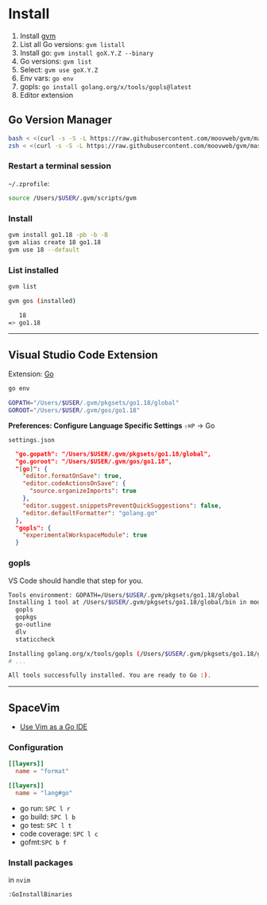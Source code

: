 # Install

1. Install [gvm](https://github.com/moovweb/gvm)
2. List all Go versions: `gvm listall`
3. Install go: `gvm install goX.Y.Z --binary`
4. Go versions: `gvm list`
5. Select: `gvm use goX.Y.Z`
6. Env vars: `go env`
7. gopls: `go install golang.org/x/tools/gopls@latest`
8. Editor extension

## Go Version Manager

```bash
bash < <(curl -s -S -L https://raw.githubusercontent.com/moovweb/gvm/master/binscripts/gvm-installer)
zsh < <(curl -s -S -L https://raw.githubusercontent.com/moovweb/gvm/master/binscripts/gvm-installer)
```

### Restart a terminal session

`~/.zprofile`:

```bash
source /Users/$USER/.gvm/scripts/gvm
```

### Install

```bash
gvm install go1.18 -pb -b -B
gvm alias create 18 go1.18
gvm use 18 --default
```

### List installed

```bash
gvm list

gvm gos (installed)

   18
=> go1.18
```

---

## Visual Studio Code Extension

Extension: [Go](https://marketplace.visualstudio.com/items?itemName=golang.go)

```bash
go env

GOPATH="/Users/$USER/.gvm/pkgsets/go1.18/global"
GOROOT="/Users/$USER/.gvm/gos/go1.18"
```

**Preferences: Configure Language Specific Settings** `⇧⌘P` → Go

`settings.json`

```json
  "go.gopath": "/Users/$USER/.gvm/pkgsets/go1.18/global",
  "go.goroot": "/Users/$USER/.gvm/gos/go1.18",
  "[go]": {
    "editor.formatOnSave": true,
    "editor.codeActionsOnSave": {
      "source.organizeImports": true
    },
    "editor.suggest.snippetsPreventQuickSuggestions": false,
    "editor.defaultFormatter": "golang.go"
  },
  "gopls": {
    "experimentalWorkspaceModule": true
  }
```

### gopls

VS Code should handle that step for you.

```bash
Tools environment: GOPATH=/Users/$USER/.gvm/pkgsets/go1.18/global
Installing 1 tool at /Users/$USER/.gvm/pkgsets/go1.18/global/bin in module mode.
  gopls
  gopkgs
  go-outline
  dlv
  staticcheck

Installing golang.org/x/tools/gopls (/Users/$USER/.gvm/pkgsets/go1.18/global/bin/gopls) SUCCEEDED
# ...

All tools successfully installed. You are ready to Go :).
```

---

## SpaceVim

- [Use Vim as a Go IDE](https://spacevim.org/use-vim-as-a-go-ide/)

### Configuration

```toml
[[layers]]
  name = "format"

[[layers]]
  name = "lang#go"
```

- go run: `SPC l r`
- go build: `SPC l b`
- go test: `SPC l t`
- code coverage: `SPC l c`
- gofmt:`SPC b f`

### Install packages

in `nvim`

```bash
:GoInstallBinaries
```
